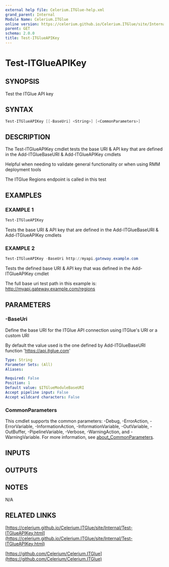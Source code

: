 ```yaml
---
external help file: Celerium.ITGlue-help.xml
grand_parent: Internal
Module Name: Celerium.ITGlue
online version: https://celerium.github.io/Celerium.ITGlue/site/Internal/Test-ITGlueAPIKey.html
parent: GET
schema: 2.0.0
title: Test-ITGlueAPIKey
---
```


# Test-ITGlueAPIKey

## SYNOPSIS
Test the ITGlue API key

## SYNTAX

```powershell
Test-ITGlueAPIKey [[-BaseUri] <String>] [<CommonParameters>]
```

## DESCRIPTION
The Test-ITGlueAPIKey cmdlet tests the base URI & API key that are defined
in the Add-ITGlueBaseURI & Add-ITGlueAPIKey cmdlets

Helpful when needing to validate general functionality or when using
RMM deployment tools

The ITGlue Regions endpoint is called in this test

## EXAMPLES

### EXAMPLE 1
```powershell
Test-ITGlueAPIKey
```

Tests the base URI & API key that are defined in the
Add-ITGlueBaseURI & Add-ITGlueAPIKey cmdlets

### EXAMPLE 2
```powershell
Test-ITGlueAPIKey -BaseUri http://myapi.gateway.example.com
```

Tests the defined base URI & API key that was defined in
the Add-ITGlueAPIKey cmdlet

The full base uri test path in this example is:
    http://myapi.gateway.example.com/regions

## PARAMETERS

### -BaseUri
Define the base URI for the ITGlue API connection
using ITGlue's URI or a custom URI

By default the value used is the one defined by Add-ITGlueBaseURI function
    'https://api.itglue.com'

```yaml
Type: String
Parameter Sets: (All)
Aliases:

Required: False
Position: 1
Default value: $ITGlueModuleBaseURI
Accept pipeline input: False
Accept wildcard characters: False
```

### CommonParameters
This cmdlet supports the common parameters: -Debug, -ErrorAction, -ErrorVariable, -InformationAction, -InformationVariable, -OutVariable, -OutBuffer, -PipelineVariable, -Verbose, -WarningAction, and -WarningVariable. For more information, see [about_CommonParameters](http://go.microsoft.com/fwlink/?LinkID=113216).

## INPUTS

## OUTPUTS

## NOTES
N/A

## RELATED LINKS

[https://celerium.github.io/Celerium.ITGlue/site/Internal/Test-ITGlueAPIKey.html](https://celerium.github.io/Celerium.ITGlue/site/Internal/Test-ITGlueAPIKey.html)

[https://github.com/Celerium/Celerium.ITGlue](https://github.com/Celerium/Celerium.ITGlue)

